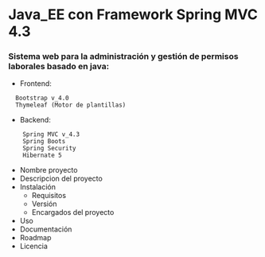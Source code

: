 # Java_EE con Framework Spring MVC 4.3
### Sistema web para la administración y gestión de permisos laborales basado en java:

- Frontend:
```
  Bootstrap v_4.0
  Thymeleaf (Motor de plantillas)
```
- Backend:
```
    Spring MVC v_4.3
    Spring Boots
    Spring Security
    Hibernate 5
```
- Nombre proyecto
- Descripcion del proyecto
- Instalación
	- Requisitos
	- Versión
	- Encargados del proyecto
- Uso
- Documentación
- Roadmap
- Licencia
